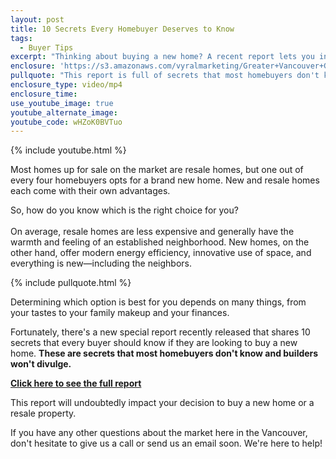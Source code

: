 ```yaml
---
layout: post
title: 10 Secrets Every Homebuyer Deserves to Know
tags:
  - Buyer Tips
excerpt: "Thinking about buying a new home? A recent report lets you in on 10 secrets that builders won't tell you that will help you decide which home to buy."
enclosure: 'https://s3.amazonaws.com/vyralmarketing/Greater+Vancouver+Group/Greater+Vancouver+Group-10+secrets+for+new+construction+homebuyers.mp4'
pullquote: "This report is full of secrets that most homebuyers don't know and builders won't divulge."
enclosure_type: video/mp4
enclosure_time:
use_youtube_image: true
youtube_alternate_image:
youtube_code: wHZoK0BVTuo
---
```



{% include youtube.html %}

Most homes up for sale on the market are resale homes, but one out of every four homebuyers opts for a brand new home. New and resale homes each come with their own advantages.

So, how do you know which is the right choice for you?
<br>
<br>On average, resale homes are less expensive and generally have the warmth and feeling of an established neighborhood. New homes, on the other hand, offer modern energy efficiency, innovative use of space, and everything is new—including the neighbors.

{% include pullquote.html %}

Determining which option is best for you depends on many things, from your tastes to your family makeup and your finances.

Fortunately, there's a new special report recently released that shares 10 secrets that every buyer should know if they are looking to buy a new home. **These are secrets that most homebuyers don't know and builders won't divulge.**

[**Click here to see the full report**](http://www.greatervancouvergroup.com/info/new-homes-vs-resale)

This report will undoubtedly impact your decision to buy a new home or a resale property.

If you have any other questions about the market here in the Vancouver, don't hesitate to give us a call or send us an email soon. We're here to help!